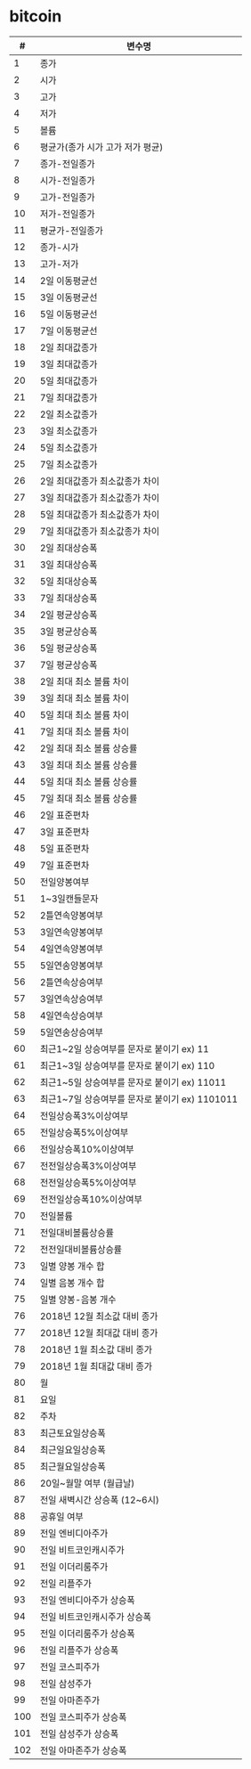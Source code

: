 # bitcoin

| #   | 변수명                                           |
|-----|--------------------------------------------------|
| 1   | 종가                                             |
| 2   | 시가                                             |
| 3   | 고가                                             |
| 4   | 저가                                             |
| 5   | 볼륨                                             |
| 6   | 평균가(종가 시가 고가 저가 평균)                 |
| 7   | 종가-전일종가                                    |
| 8   | 시가-전일종가                                    |
| 9   | 고가-전일종가                                    |
| 10  | 저가-전일종가                                    |
| 11  | 평균가-전일종가                                  |
| 12  | 종가-시가                                        |
| 13  | 고가-저가                                        |
| 14  | 2일 이동평균선                                   |
| 15  | 3일 이동평균선                                   |
| 16  | 5일 이동평균선                                   |
| 17  | 7일 이동평균선                                   |
| 18  | 2일 최대값종가                                   |
| 19  | 3일 최대값종가                                   |
| 20  | 5일 최대값종가                                   |
| 21  | 7일 최대값종가                                   |
| 22  | 2일 최소값종가                                   |
| 23  | 3일 최소값종가                                   |
| 24  | 5일 최소값종가                                   |
| 25  | 7일 최소값종가                                   |
| 26  | 2일 최대값종가 최소값종가 차이                   |
| 27  | 3일 최대값종가 최소값종가 차이                   |
| 28  | 5일 최대값종가 최소값종가 차이                   |
| 29  | 7일 최대값종가 최소값종가 차이                   |
| 30  | 2일 최대상승폭                                   |
| 31  | 3일 최대상승폭                                   |
| 32  | 5일 최대상승폭                                   |
| 33  | 7일 최대상승폭                                   |
| 34  | 2일 평균상승폭                                   |
| 35  | 3일 평균상승폭                                   |
| 36  | 5일 평균상승폭                                   |
| 37  | 7일 평균상승폭                                   |
| 38  | 2일 최대 최소 볼륨 차이                          |
| 39  | 3일 최대 최소 볼륨 차이                          |
| 40  | 5일 최대 최소 볼륨 차이                          |
| 41  | 7일 최대 최소 볼륨 차이                          |
| 42  | 2일 최대 최소 볼륨 상승률                        |
| 43  | 3일 최대 최소 볼륨 상승률                        |
| 44  | 5일 최대 최소 볼륨 상승률                        |
| 45  | 7일 최대 최소 볼륨 상승률                        |
| 46  | 2일 표준편차                                     |
| 47  | 3일 표준편차                                     |
| 48  | 5일 표준편차                                     |
| 49  | 7일 표준편차                                     |
| 50  | 전일양봉여부                                     |
| 51  | 1~3일캔들문자                                    |
| 52  | 2틀연속양봉여부                                  |
| 53  | 3일연속양봉여부                                  |
| 54  | 4일연속양봉여부                                  |
| 55  | 5일연송양봉여부                                  |
| 56  | 2틀연속상승여부                                  |
| 57  | 3일연속상승여부                                  |
| 58  | 4일연속상승여부                                  |
| 59  | 5일연송상승여부                                  |
| 60  | 최근1~2일 상승여부를 문자로 붙이기   ex) 11      |
| 61  | 최근1~3일 상승여부를 문자로 붙이기   ex) 110     |
| 62  | 최근1~5일 상승여부를 문자로 붙이기   ex) 11011   |
| 63  | 최근1~7일 상승여부를 문자로 붙이기   ex) 1101011 |
| 64  | 전일상승폭3%이상여부                             |
| 65  | 전일상승폭5%이상여부                             |
| 66  | 전일상승폭10%이상여부                            |
| 67  | 전전일상승폭3%이상여부                           |
| 68  | 전전일상승폭5%이상여부                           |
| 69  | 전전일상승폭10%이상여부                          |
| 70  | 전일볼륨                                         |
| 71  | 전일대비볼륨상승률                               |
| 72  | 전전일대비볼륨상승률                             |
| 73  | 일별 양봉 개수 합                                |
| 74  | 일별 음봉 개수 합                                |
| 75  | 일별 양봉-음봉 개수                              |
| 76  | 2018년 12월 최소값 대비 종가                     |
| 77  | 2018년 12월 최대값 대비 종가                     |
| 78  | 2018년 1월 최소값 대비 종가                      |
| 79  | 2018년 1월 최대값 대비 종가                      |
| 80  | 월                                               |
| 81  | 요일                                             |
| 82  | 주차                                             |
| 83  | 최근토요일상승폭                                 |
| 84  | 최근일요일상승폭                                 |
| 85  | 최근월요일상승폭                                 |
| 86  | 20일~월말 여부 (월급날)                          |
| 87  | 전일 새벽시간 상승폭 (12~6시)                    |
| 88  | 공휴일 여부                                      |
| 89  | 전일 엔비디아주가                                |
| 90  | 전일 비트코인캐시주가                            |
| 91  | 전일 이더리룸주가                                |
| 92  | 전일 리플주가                                    |
| 93  | 전일 엔비디아주가 상승폭                         |
| 94  | 전일 비트코인캐시주가 상승폭                     |
| 95  | 전일 이더리룸주가 상승폭                         |
| 96  | 전일 리플주가 상승폭                             |
| 97  | 전일 코스피주가                                  |
| 98  | 전일 삼성주가                                    |
| 99  | 전일 아마존주가                                  |
| 100 | 전일 코스피주가 상승폭                           |
| 101 | 전일 삼성주가 상승폭                             |
| 102 | 전일 아마존주가 상승폭                           |
